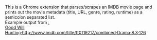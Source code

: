 This is a Chrome extension that parses/scrapes an IMDB movie page and prints out the movie metadata (title, URL, genre, rating, runtime) as a semicolon separated list. <br/>
Example output from <a href="http://www.imdb.com/title/tt0119217/combined"/>:<br/>
Good Will Hunting;http://www.imdb.com/title/tt0119217/combined;Drama;8.3;126